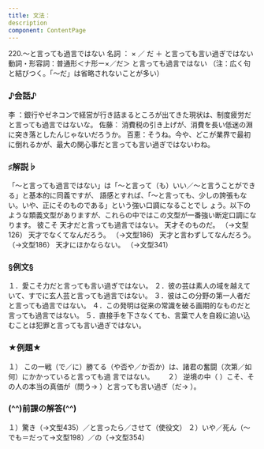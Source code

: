 ```yaml
---
title: 文法：
description
component: ContentPage
---
```



220.～と言っても過言ではない
名詞 ： × ／ だ ＋ と言っても言い過ぎではない
動詞・形容詞：普通形＜ナ形ー×／だ＞ と言っても過言ではない
（注：広く句と結びつく。「～だ」は省略されないことが多い）
### ♪会話♪
李 ：銀行やゼネコンで経営が行き詰まるところが出てきた現状は、制度疲労だと言っても過言ではないな。 佐藤： 消費税の引き上げが、消費を長い低迷の淵に突き落としたんじゃないだろうか。 百恵：そうね。今や、どこが業界で最初に倒れるかが、最大の関心事だと言っても言い過ぎではないわね。
### ♯解説♭
「～と言っても過言ではない」は「～と言って（も）いい／～と言うことができる」と基本的に同義ですが、 語感とすれば、「～と言っても、少しの誇張もない。いや、正にそのものである」という強い口調になることでし
ょう。以下のような類義文型がありますが、これらの中ではこの文型が一番強い断定口調になります。
彼こそ 天才だと言っても過言ではない。
天才そのものだ。 （→文型126）
天才でなくてなんだろう。 （→文型186）
天才と言わずしてなんだろう。（→文型186）
天才にほかならない。 （→文型341）
### §例文§
１．愛こそ力だと言っても言い過ぎではない。
２．彼の芸は素人の域を越えていて、すでに玄人芸と言っても過言ではない。
３．彼はこの分野の第一人者だと言っても過言ではない。
４．この発明は従来の常識を破る画期的なものだと言っても過言ではない。
５．直接手を下さなくても、言葉で人を自殺に追い込むことは犯罪と言っても言い過ぎではない。
### ★例題★
１） この一戦（で／に）勝てる（や否や／か否か）は、諸君の奮闘（次第／如何）にかかっていると言っても過
言ではない。      
２） 逆境の中（ ）こそ、その人の本当の真価が（問う→ ）と言っても言い過ぎ（だ→ ）。
### (^^)前課の解答(^^)
１）驚き（→文型435）／と言ったら／させて（使役文）
２）いや／死ん（～でも＝だって→文型198）／の（→文型354）

